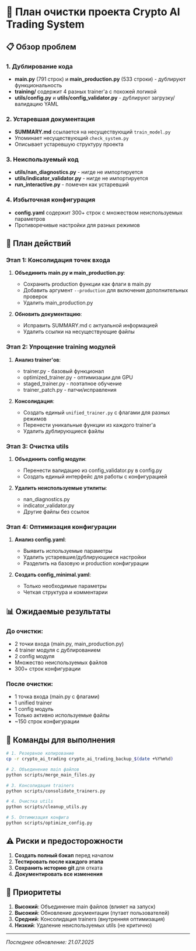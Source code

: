 # 🧹 План очистки проекта Crypto AI Trading System

## 📋 Обзор проблем

### 1. Дублирование кода
- **main.py** (791 строк) и **main_production.py** (533 строки) - дублируют функциональность
- **training/** содержит 4 разных trainer'а с похожей логикой
- **utils/config.py** и **utils/config_validator.py** - дублируют загрузку/валидацию YAML

### 2. Устаревшая документация
- **SUMMARY.md** ссылается на несуществующий `train_model.py`
- Упоминает несуществующий `check_system.py`
- Описывает устаревшую структуру проекта

### 3. Неиспользуемый код
- **utils/nan_diagnostics.py** - нигде не импортируется
- **utils/indicator_validator.py** - нигде не импортируется
- **run_interactive.py** - помечен как устаревший

### 4. Избыточная конфигурация
- **config.yaml** содержит 300+ строк с множеством неиспользуемых параметров
- Противоречивые настройки для разных режимов

## 🎯 План действий

### Этап 1: Консолидация точек входа
1. **Объединить main.py и main_production.py**:
   - Сохранить production функции как флаги в main.py
   - Добавить аргумент `--production` для включения дополнительных проверок
   - Удалить main_production.py

2. **Обновить документацию**:
   - Исправить SUMMARY.md с актуальной информацией
   - Удалить ссылки на несуществующие файлы

### Этап 2: Упрощение training модулей
1. **Анализ trainer'ов**:
   - trainer.py - базовый функционал
   - optimized_trainer.py - оптимизации для GPU
   - staged_trainer.py - поэтапное обучение
   - trainer_patch.py - патчи/исправления

2. **Консолидация**:
   - Создать единый `unified_trainer.py` с флагами для разных режимов
   - Перенести уникальные функции из каждого trainer'а
   - Удалить дублирующиеся файлы

### Этап 3: Очистка utils
1. **Объединить config модули**:
   - Перенести валидацию из config_validator.py в config.py
   - Создать единый интерфейс для работы с конфигурацией

2. **Удалить неиспользуемые утилиты**:
   - nan_diagnostics.py
   - indicator_validator.py
   - Другие файлы без ссылок

### Этап 4: Оптимизация конфигурации
1. **Анализ config.yaml**:
   - Выявить используемые параметры
   - Удалить устаревшие/дублирующиеся настройки
   - Разделить на базовую и production конфигурации

2. **Создать config_minimal.yaml**:
   - Только необходимые параметры
   - Четкая структура и комментарии

## 📊 Ожидаемые результаты

### До очистки:
- 2 точки входа (main.py, main_production.py)
- 4 trainer модуля с дублированием
- 2 config модуля
- Множество неиспользуемых файлов
- 300+ строк конфигурации

### После очистки:
- 1 точка входа (main.py с флагами)
- 1 unified trainer
- 1 config модуль
- Только активно используемые файлы
- ~150 строк конфигурации

## 🚀 Команды для выполнения

```bash
# 1. Резервное копирование
cp -r crypto_ai_trading crypto_ai_trading_backup_$(date +%Y%m%d)

# 2. Объединение main файлов
python scripts/merge_main_files.py

# 3. Консолидация trainers
python scripts/consolidate_trainers.py

# 4. Очистка utils
python scripts/cleanup_utils.py

# 5. Оптимизация конфига
python scripts/optimize_config.py
```

## ⚠️ Риски и предосторожности

1. **Создать полный бэкап** перед началом
2. **Тестировать после каждого этапа**
3. **Сохранить историю git** для отката
4. **Документировать все изменения**

## 📝 Приоритеты

1. **Высокий**: Объединение main файлов (влияет на запуск)
2. **Высокий**: Обновление документации (путает пользователей)
3. **Средний**: Консолидация trainers (внутренняя оптимизация)
4. **Низкий**: Удаление неиспользуемых utils (не критично)

---

*Последнее обновление: 21.07.2025*